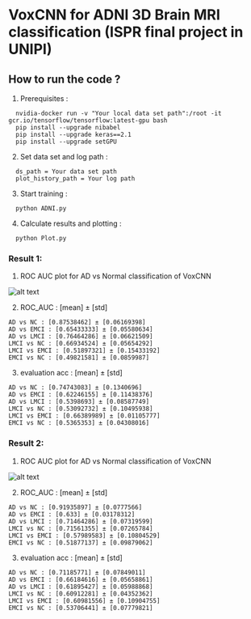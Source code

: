 # VoxCNN for ADNI 3D Brain MRI classification (ISPR final project in UNIPI)

## How to run the code ?
1. Prerequisites :
```
  nvidia-docker run -v "Your local data set path":/root -it gcr.io/tensorflow/tensorflow:latest-gpu bash
  pip install --upgrade nibabel
  pip install --upgrade keras==2.1
  pip install --upgrade setGPU
```
2. Set data set and log path :
```
  ds_path = Your data set path
  plot_history_path = Your log path
```
3. Start training :
```
  python ADNI.py
```
4. Calculate results and plotting :
```
  python Plot.py
```
### Result 1:
1. ROC AUC plot for AD vs Normal classification of VoxCNN

![alt text](https://github.com/lilanpei/ADNI/blob/master/Result_1_ROC%20AUC%20plot%20for%20AD%20vs%20Normal%20classification%20of%20VoxCNN.png)

2. ROC_AUC : [mean] ± [std]
```
AD vs NC : [0.87538462] ± [0.06169398]
AD vs EMCI : [0.65433333] ± [0.05580634]
AD vs LMCI : [0.76464286] ± [0.06621509]
LMCI vs NC : [0.66934524] ± [0.05654292]
LMCI vs EMCI : [0.51897321] ± [0.15433192]
EMCI vs NC : [0.49821581] ± [0.0859987]
```

3. evaluation acc : [mean] ± [std]
```
AD vs NC : [0.74743083] ± [0.1340696]
AD vs EMCI : [0.62246155] ± [0.11438376]
AD vs LMCI : [0.5398693] ± [0.08587749]
LMCI vs NC : [0.53092732] ± [0.10495938]
LMCI vs EMCI : [0.66389989] ± [0.01105777]
EMCI vs NC : [0.5365353] ± [0.04308016]
```
### Result 2:
1. ROC AUC plot for AD vs Normal classification of VoxCNN

![alt text](https://github.com/lilanpei/ADNI/blob/master/Result_2_ROC%20AUC%20plot%20for%20AD%20vs%20Normal%20classification%20of%20VoxCNN.png)

2. ROC_AUC : [mean] ± [std]
```
AD vs NC : [0.91935897] ± [0.0777566]
AD vs EMCI : [0.633] ± [0.03178312]
AD vs LMCI : [0.71464286] ± [0.07319599]
LMCI vs NC : [0.71561355] ± [0.07265784]
LMCI vs EMCI : [0.57989583] ± [0.10804529]
EMCI vs NC : [0.51877137] ± [0.09879062]
```
3. evaluation acc : [mean] ± [std]
```
AD vs NC : [0.71185771] ± [0.07849011]
AD vs EMCI : [0.66184616] ± [0.05658861]
AD vs LMCI : [0.61895427] ± [0.05988868]
LMCI vs NC : [0.60912281] ± [0.04352362]
LMCI vs EMCI : [0.60981556] ± [0.10904755]
EMCI vs NC : [0.53706441] ± [0.07779821]
```
